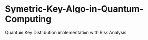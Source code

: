 # Symetric-Key-Algo-in-Quantum-Computing
Quantum Key Distribution implementation with Risk Analysis
